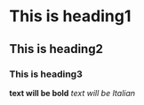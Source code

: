 # This is heading1
## This is heading2
### This is heading3
**text will be bold**
_text will be Italian_
